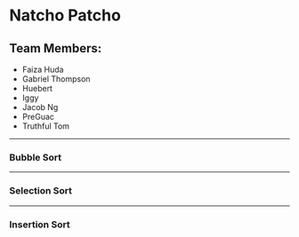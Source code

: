 # Natcho Patcho

## Team Members:
- Faiza Huda
- Gabriel Thompson
- Huebert
- Iggy
- Jacob Ng
- PreGuac
- Truthful Tom
_____________________
### Bubble Sort

_____________________
### Selection Sort

_____________________
### Insertion Sort

